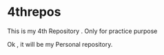 # 4threpos
This is my 4th Repository . Only for practice purpose

Ok , it will be my Personal repository.
